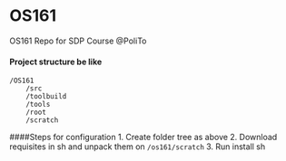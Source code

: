 # OS161
OS161 Repo for SDP Course @PoliTo

#### Project structure be like 

    /OS161
        /src
        /toolbuild
        /tools
        /root
        /scratch
 
####Steps for configuration
    1. Create folder tree as above
    2. Download requisites in sh and unpack them on `/os161/scratch`
    3. Run install sh
